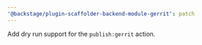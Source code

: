 ```yaml
---
'@backstage/plugin-scaffolder-backend-module-gerrit': patch
---
```


Add dry run support for the `publish:gerrit` action.
